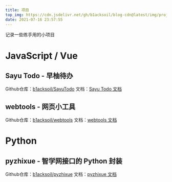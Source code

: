 ```yaml
---
title: 项目
top_img: https://cdn.jsdelivr.net/gh/b1acksoil/blog-cdn@latest/img/projects.jpg
date: 2021-07-16 23:57:55
---
```


记录一些练手用的小项目

# JavaScript / Vue

## Sayu Todo - 早柚待办
Github仓库：[b1acksoil/SayuTodo](https://github.com/b1acksoil/SayuTodo/)
文档：[Sayu Todo 文档](https://docs.blacksoil.top/sayutodo/)

## webtools - 网页小工具
Github仓库：[b1acksoil/webtools](https://github.com/b1acksoil/webtools/)
文档：[webtools 文档](https://docs.blacksoil.top/webtools/)

# Python

## pyzhixue - 智学网接口的 Python 封装
Github仓库：[b1acksoil/pyzhixue](https://github.com/b1acksoil/pyzhixue/)
文档：[pyzhixue 文档](https://docs.blacksoil.top/pyzhixue/)

